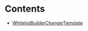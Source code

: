 # Contents

- [WhitelistBuilderChangerTemplate](WhitelistBuilderChangerTemplate.sol/contract.WhitelistBuilderChangerTemplate.md)
